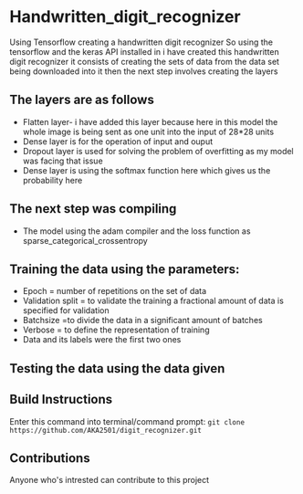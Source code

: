 # Handwritten_digit_recognizer
Using Tensorflow creating a handwritten digit recognizer 
So using the tensorflow  and the keras API installed in i have created this handwritten digit recognizer
it consists of creating the sets of data from the data set being downloaded into it
then the next step involves creating the layers

## The layers are as follows
- Flatten layer- i have added this layer because here in this model the whole image is being sent as one unit into the input of 28*28 units
- Dense layer is for the operation of input and ouput 
- Dropout layer is used for solving the problem of overfitting as my model was facing that issue
- Dense layer is using the softmax function here which gives us the probability here 



## The next step was compiling
- The model using the adam compiler and the loss function as sparse_categorical_crossentropy



## Training the data using the parameters:
- Epoch = number of repetitions on the set of data
- Validation split = to validate the training a fractional amount of data is specified for validation
- Batchsize =to divide the data in a significant amount of batches
- Verbose = to define the representation of training
- Data and its labels were the first two ones

## Testing the data using the data given

  
## Build Instructions

Enter this command into terminal/command prompt:
` git clone https://github.com/AKA2501/digit_recognizer.git `

## Contributions
Anyone who's intrested can contribute to this project
